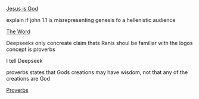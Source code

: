 [Jesus is God](/Jesus%20is%20God.md)

explain if john 1.1 is misrepresenting genesis fo a hellenistic audience 

[The Word](/TheWord.md)

Deepseeks only concreate claim thats Ranis shoul be familiar with the logos concept is proverbs 

I tell Deepseek

proverbs states that Gods creations may have wisdom, not that any of the creations are God

[Proverbs](/Proverbs.md)